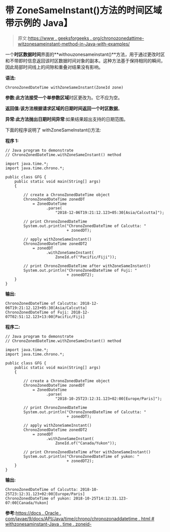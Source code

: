 # 带 ZoneSameInstant()方法的时间区域带示例的 Java】

> 原文:[https://www . geeksforgeeks . org/chronozonedattime-witzonesameinstant-method-in-Java-with-examples/](https://www.geeksforgeeks.org/chronozoneddatetime-withzonesameinstant-method-in-java-with-examples/)

一个**时区数据时间**界面的**withouzonesameinstant()**方法，用于通过更改时区和不带即时信息返回该时区数据时间对象的副本。这种方法基于保持相同的瞬间，因此局部时间线上的间隙和重叠对结果没有影响。

**语法:**

```
ChronoZonedDateTime withZoneSameInstant(ZoneId zone)

```

**参数:**此方法接受一个单参数**区域**时区更改为。它不应为空。

**返回值:**该方法根据请求区域的日期时间返回一个**时区数据**。

**异常:**此方法抛出**日期时间异常**:如果结果超出支持的日期范围。

下面的程序说明了 withZoneSameInstant()方法:

**程序 1:**

```
// Java program to demonstrate
// ChronoZonedDateTime.withZoneSameInstant() method

import java.time.*;
import java.time.chrono.*;

public class GFG {
    public static void main(String[] args)
    {

        // create a ChronoZonedDateTime object
        ChronoZonedDateTime zonedDT
            = ZonedDateTime
                  .parse(
                      "2018-12-06T19:21:12.123+05:30[Asia/Calcutta]");

        // print ChronoZonedDateTime
        System.out.println("ChronoZonedDateTime of Calcutta: "
                           + zonedDT);

        // apply withZoneSameInstant()
        ChronoZonedDateTime zonedDT2
            = zonedDT
                  .withZoneSameInstant(
                      ZoneId.of("Pacific/Fiji"));

        // print ChronoZonedDateTime after withZoneSameInstant()
        System.out.println("ChronoZonedDateTime of Fuji: "
                           + zonedDT2);
    }
}
```

**输出:**

```
ChronoZonedDateTime of Calcutta: 2018-12-06T19:21:12.123+05:30[Asia/Calcutta]
ChronoZonedDateTime of Fuji: 2018-12-07T02:51:12.123+13:00[Pacific/Fiji]

```

**程序二:**

```
// Java program to demonstrate
// ChronoZonedDateTime.withZoneSameInstant() method

import java.time.*;
import java.time.chrono.*;

public class GFG {
    public static void main(String[] args)
    {

        // create a ChronoZonedDateTime object
        ChronoZonedDateTime zonedDT
            = ZonedDateTime
                  .parse(
                      "2018-10-25T23:12:31.123+02:00[Europe/Paris]");

        // print ChronoZonedDateTime
        System.out.println("ChronoZonedDateTime of Calcutta: "
                           + zonedDT);

        // apply withZoneSameInstant()
        ChronoZonedDateTime zonedDT2
            = zonedDT
                  .withZoneSameInstant(
                      ZoneId.of("Canada/Yukon"));

        // print ChronoZonedDateTime after withZoneSameInstant()
        System.out.println("ChronoZonedDateTime of yukon: "
                           + zonedDT2);
    }
}
```

**输出:**

```
ChronoZonedDateTime of Calcutta: 2018-10-25T23:12:31.123+02:00[Europe/Paris]
ChronoZonedDateTime of yukon: 2018-10-25T14:12:31.123-07:00[Canada/Yukon]

```

**参考:**[https://docs . Oracle . com/javae/9/docs/API/Java/time/chrono/chronozonaddatetime . html # withzonesaminstant-Java . time . zoneid-](https://docs.oracle.com/javase/9/docs/api/java/time/chrono/ChronoZonedDateTime.html#withZoneSameInstant-java.time.ZoneId-)